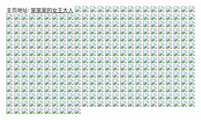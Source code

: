 主页地址: [笨笨家的女王大人](https://weibo.com/u/1739589645) 
![](https://wx4.sinaimg.cn/mw2000/67b0080dly1h1763qrm8oj20u00u0grj.jpg) 
![](https://wx4.sinaimg.cn/mw2000/67b0080dly1h174mrwj0nj20rz0u879f.jpg) 
![](https://wx4.sinaimg.cn/mw2000/67b0080dly1h174nzrp7gj20u01qs76l.jpg) 
![](https://wx4.sinaimg.cn/mw2000/67b0080dly1h174pukktoj20wi06y0tm.jpg) 
![](https://wx4.sinaimg.cn/mw2000/67b0080dly1h14rmwslygj22yo2yo1kz.jpg) 
![](https://wx4.sinaimg.cn/mw2000/67b0080dly1h14rnoqv09j20h50jy3zh.jpg) 
![](https://wx4.sinaimg.cn/mw2000/67b0080dly1h14bgwgbb1j20wi17tjxg.jpg) 
![](https://wx4.sinaimg.cn/mw2000/67b0080dly1h13kvr8l4mj227z30ae85.jpg) 
![](https://wx4.sinaimg.cn/mw2000/67b0080dly1h12nlxw4koj20wi1yc0wh.jpg) 
![](https://wx4.sinaimg.cn/mw2000/67b0080dly1h12nmc2f0rj20wi1ycwm8.jpg) 
![](https://wx4.sinaimg.cn/mw2000/67b0080dly1h124fo510qj22h63404qr.jpg) 
![](https://wx4.sinaimg.cn/mw2000/67b0080dly1h115xnnpm1j222o340u0y.jpg) 
![](https://wx4.sinaimg.cn/mw2000/67b0080dly1h115y2g3kgj21be0zjte0.jpg) 
![](https://wx4.sinaimg.cn/mw2000/67b0080dly1h110ac5dloj22yo2yox6q.jpg) 
![](https://wx4.sinaimg.cn/mw2000/67b0080dly1h0zvbjw80dj20wi17cnel.jpg) 
![](https://wx4.sinaimg.cn/mw2000/67b0080dly1h0zv8684zaj21620u0kbw.jpg) 
![](https://wx4.sinaimg.cn/mw2000/67b0080dly1h0zv730etoj22ad340x6q.jpg) 
![](https://wx4.sinaimg.cn/mw2000/67b0080dly1h0xzlr21iuj20wi17laih.jpg) 
![](https://wx4.sinaimg.cn/mw2000/67b0080dly1h0xrz5kflgj2340340hdv.jpg) 
![](https://wx4.sinaimg.cn/mw2000/67b0080dly1h0xs20iamfj22802yo1l3.jpg) 
![](https://wx4.sinaimg.cn/mw2000/67b0080dly1h0xrz6yptvj22802yob2b.jpg) 
![](https://wx4.sinaimg.cn/mw2000/67b0080dly1h0xocryje4j22yo280x6s.jpg) 
![](https://wx4.sinaimg.cn/mw2000/67b0080dly1h0xocqd2kwj20u01hcaov.jpg) 
![](https://wx4.sinaimg.cn/mw2000/67b0080dly1h0xodaei17j20tu0v7q42.jpg) 
![](https://wx4.sinaimg.cn/mw2000/67b0080dly1h0wucr4xhzj222o3401ky.jpg) 
![](https://wx4.sinaimg.cn/mw2000/67b0080dly1h0wt6q3a13j20sg0sggol.jpg) 
![](https://wx4.sinaimg.cn/mw2000/67b0080dly1h0wt6rol5bj20di0fr0td.jpg) 
![](https://wx4.sinaimg.cn/mw2000/67b0080dly1h0wdf2srqej22yo2yoe82.jpg) 
![](https://wx4.sinaimg.cn/mw2000/67b0080dly1h0wb5jw6abj22ao2yo4qr.jpg) 
![](https://wx4.sinaimg.cn/mw2000/67b0080dly1h0viy112vkj22812yonpd.jpg) 
![](https://wx4.sinaimg.cn/mw2000/67b0080dly1h0vixzzj8yj21691hc7hl.jpg) 
![](https://wx4.sinaimg.cn/mw2000/67b0080dly1h0v90bvy5fj22yo2yox6s.jpg) 
![](https://wx4.sinaimg.cn/mw2000/67b0080dly1h0v3hekrytj22yo2yob29.jpg) 
![](https://wx4.sinaimg.cn/mw2000/67b0080dly1h0qm9kvlfmj22tr1mbkhz.jpg) 
![](https://wx4.sinaimg.cn/mw2000/67b0080dly1h0pf2d8bdfj22802yob2c.jpg) 
![](https://wx4.sinaimg.cn/mw2000/67b0080dly1h0pf2biiehj22qo2qohdw.jpg) 
![](https://wx4.sinaimg.cn/mw2000/67b0080dly1h0oq2yx05qj20wi1ycguz.jpg) 
![](https://wx4.sinaimg.cn/mw2000/67b0080dly1h0k3lj6709j23403407wj.jpg) 
![](https://wx4.sinaimg.cn/mw2000/67b0080dly1h0hstvk3ttj22ad340x6p.jpg) 
![](https://wx4.sinaimg.cn/mw2000/67b0080dly1h0hf3wksw0j2280280x6q.jpg) 
![](https://wx4.sinaimg.cn/mw2000/67b0080dly1h0hbdbcdshj2340340npg.jpg) 
![](https://wx4.sinaimg.cn/mw2000/67b0080dly1h0gl43ncbaj228w3407wi.jpg) 
![](https://wx4.sinaimg.cn/mw2000/67b0080dly1h0gekueai9j228030f7wk.jpg) 
![](https://wx4.sinaimg.cn/mw2000/67b0080dly1h0gekrt8dyj228031r7wj.jpg) 
![](https://wx4.sinaimg.cn/mw2000/67b0080dly1h0fhy2mb6qj2340340x6r.jpg) 
![](https://wx4.sinaimg.cn/mw2000/67b0080dly1h0fhxzwv3mj22h53404qq.jpg) 
![](https://wx4.sinaimg.cn/mw2000/67b0080dly1h0f95nhei5j20rc0u7dph.jpg) 
![](https://wx4.sinaimg.cn/mw2000/67b0080dly1h0f5ul2k3xj224r340hdt.jpg) 
![](https://wx4.sinaimg.cn/mw2000/67b0080dly1h0e6vwu521j25uv3wn4qx.jpg) 
![](https://wx4.sinaimg.cn/mw2000/67b0080dly1h0e73lh3prj20l90gvac5.jpg) 
![](https://wx4.sinaimg.cn/mw2000/67b0080dly1h0bh4dud1gj22801o0npe.jpg) 
![](https://wx4.sinaimg.cn/mw2000/67b0080dly1h0bh4gjgy9j22802yohdx.jpg) 
![](https://wx4.sinaimg.cn/mw2000/67b0080dly1h08ljrmfgjj22h6340hdu.jpg) 
![](https://wx4.sinaimg.cn/mw2000/67b0080dly1h07xvzx1wuj20a40a4749.jpg) 
![](https://wx4.sinaimg.cn/mw2000/67b0080dly1h04tz2fhl7j21o02807wh.jpg) 
![](https://wx4.sinaimg.cn/mw2000/67b0080dly1h04fcxhrpdj20u0140wqy.jpg) 
![](https://wx4.sinaimg.cn/mw2000/67b0080dly1h03whxg7qhj230e30ex6p.jpg) 
![](https://wx4.sinaimg.cn/mw2000/67b0080dly1h0240782hxj22c0340kjo.jpg) 
![](https://wx4.sinaimg.cn/mw2000/67b0080dly1gzzva29tqij20wi171aja.jpg) 
![](https://wx4.sinaimg.cn/mw2000/67b0080dly1gzzva343rrj20wi17ttg5.jpg) 
![](https://wx4.sinaimg.cn/mw2000/67b0080dly1gzyxly9uk5j22802yo4qr.jpg) 
![](https://wx4.sinaimg.cn/mw2000/67b0080dly1gzyxlwxogwj23402ihqv6.jpg) 
![](https://wx4.sinaimg.cn/mw2000/67b0080dly1gzy0gwx320j22802yo4qr.jpg) 
![](https://wx4.sinaimg.cn/mw2000/67b0080dly1gzx0mcqvqdj20zg1badr0.jpg) 
![](https://wx4.sinaimg.cn/mw2000/67b0080dly1gzwlaa7b5jj20u014014t.jpg) 
![](https://wx4.sinaimg.cn/mw2000/67b0080dly1gzuc4m37rnj22yo2yo1ky.jpg) 
![](https://wx4.sinaimg.cn/mw2000/67b0080dly1gzs6krajl4j20u0140aia.jpg) 
![](https://wx4.sinaimg.cn/mw2000/67b0080dly1gzr8gfo5k6j222o3401ky.jpg) 
![](https://wx4.sinaimg.cn/mw2000/67b0080dly1gzr39uf6vgj20u01hj7fa.jpg) 
![](https://wx4.sinaimg.cn/mw2000/67b0080dly1gzr3cek254j20u01400xl.jpg) 
![](https://wx4.sinaimg.cn/mw2000/67b0080dly1gzohmv8f6oj22802yox6p.jpg) 
![](https://wx4.sinaimg.cn/mw2000/67b0080dly1gzgsnslakcj22h6341kjm.jpg) 
![](https://wx4.sinaimg.cn/mw2000/67b0080dly1gzd0jkh720j22c0340npf.jpg) 
![](https://wx4.sinaimg.cn/mw2000/67b0080dly1gzd0kzz2k1j234033vx6r.jpg) 
![](https://wx4.sinaimg.cn/mw2000/67b0080dly1gzd0kr86tzj22yo2yoqv7.jpg) 
![](https://wx4.sinaimg.cn/mw2000/67b0080dly1gzd0kimcllj22yo2804qs.jpg) 
![](https://wx4.sinaimg.cn/mw2000/67b0080dly1gzd0jtte2wj22802zf4qs.jpg) 
![](https://wx4.sinaimg.cn/mw2000/67b0080dly1gzd0lepyvej22802yoqva.jpg) 
![](https://wx4.sinaimg.cn/mw2000/67b0080dly1gzbftmkjy6j22802yoe83.jpg) 
![](https://wx4.sinaimg.cn/mw2000/67b0080dly1gz9qnp2a58j21o02801kz.jpg) 
![](https://wx4.sinaimg.cn/mw2000/67b0080dly1gz9qno0y83j22801o0e83.jpg) 
![](https://wx4.sinaimg.cn/mw2000/67b0080dly1gz9qnpzmmsj22801o0hdv.jpg) 
![](https://wx4.sinaimg.cn/mw2000/67b0080dly1gz9qnr9zw0j22801o0e83.jpg) 
![](https://wx4.sinaimg.cn/mw2000/67b0080dly1gz9qnsnfznj22801o0b2b.jpg) 
![](https://wx4.sinaimg.cn/mw2000/67b0080dly1gz9qntr028j22801o0e83.jpg) 
![](https://wx4.sinaimg.cn/mw2000/67b0080dly1gz3xent4usj22801o0qv6.jpg) 
![](https://wx4.sinaimg.cn/mw2000/67b0080dly1gz3xerjy0sj22802yohdx.jpg) 
![](https://wx4.sinaimg.cn/mw2000/67b0080dly1gz3xqfphlej21o0280b2a.jpg) 
![](https://wx4.sinaimg.cn/mw2000/67b0080dly1gz3vdl9bpcj22802yoqv9.jpg) 
![](https://wx4.sinaimg.cn/mw2000/67b0080dly1gz3vdm03bnj20mc0tsjx4.jpg) 
![](https://wx4.sinaimg.cn/mw2000/67b0080dly1gz3ve1vk0fj22802you11.jpg) 
![](https://wx4.sinaimg.cn/mw2000/67b0080dly1gz3ol38xdwj22bj2bjb29.jpg) 
![](https://wx4.sinaimg.cn/mw2000/67b0080dly1gz2mcrafgzj22yo2yokjo.jpg) 
![](https://wx4.sinaimg.cn/mw2000/67b0080dly1gz2mcvt7m7j223m340b2b.jpg) 
![](https://wx4.sinaimg.cn/mw2000/67b0080dly1gz2mcpyx2uj20wu0wu491.jpg) 
![](https://wx4.sinaimg.cn/mw2000/67b0080dly1gz2mctktdqj22yo2yonph.jpg) 
![](https://wx4.sinaimg.cn/mw2000/67b0080dly1gz2mcuop0ej22802yohdv.jpg) 
![](https://wx4.sinaimg.cn/mw2000/67b0080dly1gz2mcwmgdij22801o0x6p.jpg) 
![](https://wx4.sinaimg.cn/mw2000/67b0080dly1gz1qpbn45vj22801o01kz.jpg) 
![](https://wx4.sinaimg.cn/mw2000/67b0080dly1gz1qpc8mf1j21fh0u0132.jpg) 
![](https://wx4.sinaimg.cn/mw2000/67b0080dly1gz1mmbot05j23402c01l0.jpg) 
![](https://wx4.sinaimg.cn/mw2000/67b0080dly1gz1kos966fj21o02804qq.jpg) 
![](https://wx4.sinaimg.cn/mw2000/67b0080dly1gyyh77f15sj21jj11nnaw.jpg) 
![](https://wx4.sinaimg.cn/mw2000/67b0080dly1gyyh7cv6yij217a0rdtbv.jpg) 
![](https://wx4.sinaimg.cn/mw2000/67b0080dly1gyy94sfx2fj218s1nqe81.jpg) 
![](https://wx4.sinaimg.cn/mw2000/67b0080dly1gyxvrh84l4j21o02yoqv6.jpg) 
![](https://wx4.sinaimg.cn/mw2000/67b0080dly1gyxvrfx2dtj23402fl1l2.jpg) 
![](https://wx4.sinaimg.cn/mw2000/67b0080dly1gyxvsetog9j22802yob2c.jpg) 
![](https://wx4.sinaimg.cn/mw2000/67b0080dly1gyx8gd4kenj20wi18tgyk.jpg) 
![](https://wx4.sinaimg.cn/mw2000/67b0080dly1gyx8gcj763j20wi18ptph.jpg) 
![](https://wx4.sinaimg.cn/mw2000/67b0080dly1gyx56wjmztj22802yohdv.jpg) 
![](https://wx4.sinaimg.cn/mw2000/67b0080dly1gyx1qc3h7mj22c03401ky.jpg) 
![](https://wx4.sinaimg.cn/mw2000/67b0080dly1gywnbdj63sj222i2rbu0y.jpg) 
![](https://wx4.sinaimg.cn/mw2000/67b0080dly1gywnb9kt7pj22802yohdw.jpg) 
![](https://wx4.sinaimg.cn/mw2000/67b0080dly1gywnbend1oj21z22h7npe.jpg) 
![](https://wx4.sinaimg.cn/mw2000/67b0080dly1gywnbc7t7oj22492ntkjm.jpg) 
![](https://wx4.sinaimg.cn/mw2000/67b0080dly1gywnbb5zxlj22hd2hd4qq.jpg) 
![](https://wx4.sinaimg.cn/mw2000/67b0080dly1gywnbx2rwcj23402fwkjm.jpg) 
![](https://wx4.sinaimg.cn/mw2000/67b0080dly1gyu8ks0xzrj23402ihb2c.jpg) 
![](https://wx4.sinaimg.cn/mw2000/67b0080dly1gytpljzt8sj22c0340npd.jpg) 
![](https://wx4.sinaimg.cn/mw2000/67b0080dly1gytpk23gioj22802yoqv8.jpg) 
![](https://wx4.sinaimg.cn/mw2000/67b0080dly1gyt9pcviigj22801o0b2a.jpg) 
![](https://wx4.sinaimg.cn/mw2000/67b0080dly1gyt5ferf80j22802yox6r.jpg) 
![](https://wx4.sinaimg.cn/mw2000/67b0080dly1gyt4jgn4uhj22801o0hdu.jpg) 
![](https://wx4.sinaimg.cn/mw2000/67b0080dly1gyt4jftn4gj22801o0b2a.jpg) 
![](https://wx4.sinaimg.cn/mw2000/67b0080dly1gys32tjnq0j22e82e87wi.jpg) 
![](https://wx4.sinaimg.cn/mw2000/67b0080dly1gyqtn6dxkoj21o027ze81.jpg) 
![](https://wx4.sinaimg.cn/mw2000/67b0080dly1gyq67imdghj20u0140gsd.jpg) 
![](https://wx4.sinaimg.cn/mw2000/67b0080dly1gynk9s4ul3j20u0140agt.jpg) 
![](https://wx4.sinaimg.cn/mw2000/67b0080dly1gyndm6dpw9j20u00y7dm0.jpg) 
![](https://wx4.sinaimg.cn/mw2000/67b0080dly1gyndru4kz6j20u0140n5a.jpg) 
![](https://wx4.sinaimg.cn/mw2000/67b0080dly1gyml4i1gxlj20u0140n3v.jpg) 
![](https://wx4.sinaimg.cn/mw2000/67b0080dly1gymb8st9tjj20u0140jzw.jpg) 
![](https://wx4.sinaimg.cn/mw2000/67b0080dly1gyk49kst88j20u0140qb3.jpg) 
![](https://wx4.sinaimg.cn/mw2000/67b0080dly1gyk49lh5ssj20u014vqdq.jpg) 
![](https://wx4.sinaimg.cn/mw2000/67b0080dly1gyjxobncocj22801o0b2a.jpg) 
![](https://wx4.sinaimg.cn/mw2000/67b0080dly1gyiydmd4s3j22802yohdv.jpg) 
![](https://wx4.sinaimg.cn/mw2000/67b0080dly1gyfoo33vwaj22802yo7wj.jpg) 
![](https://wx4.sinaimg.cn/mw2000/67b0080dly1gyfop4m0gxj22802yob2c.jpg) 
![](https://wx4.sinaimg.cn/mw2000/67b0080dly1gyehmccytpj22yo280b2b.jpg) 
![](https://wx4.sinaimg.cn/mw2000/67b0080dly1gye55sezxhj21nz2ynhdv.jpg) 
![](https://wx4.sinaimg.cn/mw2000/67b0080dly1gyd3n8ey99j23402ihu0y.jpg) 
![](https://wx4.sinaimg.cn/mw2000/67b0080dly1gya2et31ppj22c0340b2a.jpg) 
![](https://wx4.sinaimg.cn/mw2000/67b0080dly1gy8ry6x2afj20u00sxwoy.jpg) 
![](https://wx4.sinaimg.cn/mw2000/67b0080dly1gy7pycidvpj22h6340e82.jpg) 
![](https://wx4.sinaimg.cn/mw2000/67b0080dly1gy5dt2r11bj21e00xc1kx.jpg) 
![](https://wx4.sinaimg.cn/mw2000/67b0080dly1gy59u6hujwj22802d5quf.jpg) 
![](https://wx4.sinaimg.cn/mw2000/67b0080dly1gy0sbw09ozj23403401kz.jpg) 
![](https://wx4.sinaimg.cn/mw2000/67b0080dly1gxzig5vzl2j22c0340u0y.jpg) 
![](https://wx4.sinaimg.cn/mw2000/67b0080dly1gxzig46dyqj22c01vwe81.jpg) 
![](https://wx4.sinaimg.cn/mw2000/67b0080dly1gxz5tayn67j22yo2you10.jpg) 
![](https://wx4.sinaimg.cn/mw2000/67b0080dly1gxy2pr9cemj22c02c1kjm.jpg) 
![](https://wx4.sinaimg.cn/mw2000/67b0080dly1gxy1m67sa7j22yo280b2c.jpg) 
![](https://wx4.sinaimg.cn/mw2000/67b0080dly1gxxa29g3z8j22c02wchdv.jpg) 
![](https://wx4.sinaimg.cn/mw2000/67b0080dly1gxxa29w9s2j20yi22owgr.jpg) 
![](https://wx4.sinaimg.cn/mw2000/67b0080dly1gxxa27frigj233y2bunpe.jpg) 
![](https://wx4.sinaimg.cn/mw2000/67b0080dly1gxtis6n5ijj22d52dv7wi.jpg) 
![](https://wx4.sinaimg.cn/mw2000/67b0080dly1gxr5exz3rnj22802yoqv7.jpg) 
![](https://wx4.sinaimg.cn/mw2000/67b0080dly1gxr2o9jiqmj20u0140k7e.jpg) 
![](https://wx4.sinaimg.cn/mw2000/67b0080dly1gxpxlx8jvvj22802yob2b.jpg) 
![](https://wx4.sinaimg.cn/mw2000/67b0080dly1gxpxlvcp35j22802yo4qr.jpg) 
![](https://wx4.sinaimg.cn/mw2000/67b0080dly1gxpxlyl4k7j22802yo7wj.jpg) 
![](https://wx4.sinaimg.cn/mw2000/67b0080dly1gxpvow2y36j22801o0b2a.jpg) 
![](https://wx4.sinaimg.cn/mw2000/67b0080dly1gxpa6ln1m0j22802yonpg.jpg) 
![](https://wx4.sinaimg.cn/mw2000/67b0080dly1gxpa6mrnk2j22ad3404qq.jpg) 
![](https://wx4.sinaimg.cn/mw2000/67b0080dly1gxpa6sb439j22h5340u0z.jpg) 
![](https://wx4.sinaimg.cn/mw2000/67b0080dly1gxpa6toemvj23402c0e82.jpg) 
![](https://wx4.sinaimg.cn/mw2000/67b0080dly1gxpa9avxpfj21of2iou0y.jpg) 
![](https://wx4.sinaimg.cn/mw2000/67b0080dly1gxpa6vfy08j23402c07wi.jpg) 
![](https://wx4.sinaimg.cn/mw2000/67b0080dly1gxory5ualqj22802yo1ky.jpg) 
![](https://wx4.sinaimg.cn/mw2000/67b0080dly1gxo36lrbvfj223z2nzb2a.jpg) 
![](https://wx4.sinaimg.cn/mw2000/67b0080dly1gxniml6dhdj20s41e04j1.jpg) 
![](https://wx4.sinaimg.cn/mw2000/67b0080dly1gxkl58dvfej20s41e019y.jpg) 
![](https://wx4.sinaimg.cn/mw2000/67b0080dly1gxi41xlxaxj21e01e0e81.jpg) 
![](https://wx4.sinaimg.cn/mw2000/67b0080dly1gxi2zc25ekj211i1e01kx.jpg) 
![](https://wx4.sinaimg.cn/mw2000/67b0080dly1gxi2zck090j21e01e07wh.jpg) 
![](https://wx4.sinaimg.cn/mw2000/67b0080dly1gxi2zbe2a8j21e011ittk.jpg) 
![](https://wx4.sinaimg.cn/mw2000/67b0080dly1gxhzewy7zoj211i1e0au6.jpg) 
![](https://wx4.sinaimg.cn/mw2000/67b0080dly1gxhzexh3gpj20s41e04qp.jpg) 
![](https://wx4.sinaimg.cn/mw2000/67b0080dly1gxhzsau60vj21e00xc1kx.jpg) 
![](https://wx4.sinaimg.cn/mw2000/67b0080dly1gxhw1lafyyj20xc1e0h35.jpg) 
![](https://wx4.sinaimg.cn/mw2000/67b0080dly1gxh15s6pxlj20ve1e04hj.jpg) 
![](https://wx4.sinaimg.cn/mw2000/67b0080dly1gxeqdxw3dpj20u01aa0vz.jpg) 
![](https://wx4.sinaimg.cn/mw2000/67b0080dly1gxe94sto0pj21e01e04qp.jpg) 
![](https://wx4.sinaimg.cn/mw2000/67b0080dly1gxdew2k4d5j20u71e0nck.jpg) 
![](https://wx4.sinaimg.cn/mw2000/67b0080dly1gxdew25jjvj21e01444nz.jpg) 
![](https://wx4.sinaimg.cn/mw2000/67b0080dly1gxdew35qm6j21ba0zgtzj.jpg) 
![](https://wx4.sinaimg.cn/mw2000/67b0080dly1gxazav9ybtj21e01e0njz.jpg) 
![](https://wx4.sinaimg.cn/mw2000/67b0080dly1gxarej6prcj21dz11havh.jpg) 
![](https://wx4.sinaimg.cn/mw2000/67b0080dly1gxa6z1my0cj21dz11hnen.jpg) 
![](https://wx4.sinaimg.cn/mw2000/67b0080dly1gx8q13lav8j21e0145tk7.jpg) 
![](https://wx4.sinaimg.cn/mw2000/67b0080dly1gx7uxx8eafj20s41e0h2o.jpg) 
![](https://wx4.sinaimg.cn/mw2000/67b0080dly1gx2snyh1stj20u0140zyx.jpg) 
![](https://wx4.sinaimg.cn/mw2000/67b0080dly1gx22azq7ycj211i1e07ss.jpg) 
![](https://wx4.sinaimg.cn/mw2000/67b0080dly1gx2317fe2xj21281e04qp.jpg) 
![](https://wx4.sinaimg.cn/mw2000/67b0080dly1gx22aue2s8j21w02ionpd.jpg) 
![](https://wx4.sinaimg.cn/mw2000/67b0080dly1gx23im4zhpj235s2dc4qr.jpg) 
![](https://wx4.sinaimg.cn/mw2000/67b0080dly1gx23kj89c4j21o02yo7wi.jpg) 
![](https://wx4.sinaimg.cn/mw2000/67b0080dly1gx23iy8yy8j225829l1kz.jpg) 
![](https://wx4.sinaimg.cn/mw2000/67b0080dly1gx0wcu63zvj20s41e0h2s.jpg) 
![](https://wx4.sinaimg.cn/mw2000/67b0080dly1gwy0uimtq6j21e01e04qp.jpg) 
![](https://wx4.sinaimg.cn/mw2000/67b0080dly1gwuqs1gzfuj20yo1e0neg.jpg) 
![](https://wx4.sinaimg.cn/mw2000/67b0080dly1gwuqsksbv8j21o02yox6r.jpg) 
![](https://wx4.sinaimg.cn/mw2000/67b0080dly1gwuqs42p6jj20ve1e0142.jpg) 
![](https://wx4.sinaimg.cn/mw2000/67b0080dly1gwuqssc36cj21o02yo4qs.jpg) 
![](https://wx4.sinaimg.cn/mw2000/67b0080dly1gwuqstz1cvj21o02801kz.jpg) 
![](https://wx4.sinaimg.cn/mw2000/67b0080dly1gwuqtkoq37j21o0280kjn.jpg) 
![](https://wx4.sinaimg.cn/mw2000/67b0080dly1gwuqtoademj21o0280u0y.jpg) 
![](https://wx4.sinaimg.cn/mw2000/67b0080dly1gwuqtwmxgsj21o0280qv6.jpg) 
![](https://wx4.sinaimg.cn/mw2000/67b0080dly1gwuqu0tbu1j22c03401kz.jpg) 
![](https://wx4.sinaimg.cn/mw2000/67b0080dly1gwtua24oxej20u0140ti1.jpg) 
![](https://wx4.sinaimg.cn/mw2000/67b0080dly1gwtua1vm1xj20s41e0dz9.jpg) 
![](https://wx4.sinaimg.cn/mw2000/67b0080dly1gwsopdpwnqj20s41e019e.jpg) 
![](https://wx4.sinaimg.cn/mw2000/67b0080dly1gwqetkien3j20pt1dzh3k.jpg) 
![](https://wx4.sinaimg.cn/mw2000/67b0080dly1gwq6zedfnrj21e01e01kx.jpg) 
![](https://wx4.sinaimg.cn/mw2000/67b0080dly1gwg5rr36ydj20mh0tz481.jpg) 
![](https://wx4.sinaimg.cn/mw2000/67b0080dly1gwg5rriv82j21e0145qfl.jpg) 
![](https://wx4.sinaimg.cn/mw2000/67b0080dly1gwfsg9mz6oj21hc0u0e62.jpg) 
![](https://wx4.sinaimg.cn/mw2000/67b0080dly1gwda7b46j2j21e01e07if.jpg) 
![](https://wx4.sinaimg.cn/mw2000/67b0080dly1gwda7ak1izj22c0340qv9.jpg) 
![](https://wx4.sinaimg.cn/mw2000/67b0080dly1gw69goj9uhj22c03401kz.jpg) 
![](https://wx4.sinaimg.cn/mw2000/67b0080dly1gw69h9xadwj233z2bznpe.jpg) 
![](https://wx4.sinaimg.cn/mw2000/001TJ8Jvly1gudnxlv7plj60ty0u2jtl02.jpg) 
![](https://wx4.sinaimg.cn/mw2000/001TJ8Jvly1gub96mx1egj61e00txh0c02.jpg) 
![](https://wx4.sinaimg.cn/mw2000/001TJ8Jvly1gu88ghe3tqj60on1hcwo102.jpg) 
![](https://wx4.sinaimg.cn/mw2000/67b0080dly1gtf43m33vij22803y87wi.jpg) 
![](https://wx4.sinaimg.cn/mw2000/67b0080dly1gt5lkcwymzj20xr1e0naf.jpg) 
![](https://wx4.sinaimg.cn/mw2000/67b0080dly1gt5lkdrg36j21e00zswqh.jpg) 
![](https://wx4.sinaimg.cn/mw2000/67b0080dly1gt5lkdc7zcj21181e04da.jpg) 
![](https://wx4.sinaimg.cn/mw2000/67b0080dly1gt5lkdyz50j20xn1e0gtt.jpg) 
![](https://wx4.sinaimg.cn/mw2000/67b0080dly1gt5lke6qu3j21e00xdtjt.jpg) 
![](https://wx4.sinaimg.cn/mw2000/67b0080dly1gt5lkeehkej20x81e0gzp.jpg) 
![](https://wx4.sinaimg.cn/mw2000/67b0080dly1gt5lken0amj20xd1e0na3.jpg) 
![](https://wx4.sinaimg.cn/mw2000/67b0080dly1gt5lkev0jjj20xd1e07ga.jpg) 
![](https://wx4.sinaimg.cn/mw2000/67b0080dly1gt5lkf4t1zj20wz1e0qfb.jpg) 
![](https://wx4.sinaimg.cn/mw2000/67b0080dgy1gt18utxcykj20zo0zo10n.jpg) 
![](https://wx4.sinaimg.cn/mw2000/67b0080dgy1gt18ulb55tj20s41e01e8.jpg) 
![](https://wx4.sinaimg.cn/mw2000/67b0080dgy1gt18uoq72rj20s41e0wwe.jpg) 
![](https://wx4.sinaimg.cn/mw2000/67b0080dgy1gt18ut8afqj21e00s41kx.jpg) 
![](https://wx4.sinaimg.cn/mw2000/67b0080dgy1gt18v7u5x6j22yo1o0kjn.jpg) 
![](https://wx4.sinaimg.cn/mw2000/67b0080dgy1gt18ujizy4j20zo0jyqcz.jpg) 
![](https://wx4.sinaimg.cn/mw2000/67b0080dgy1gt18ur61xkj211i1e0npd.jpg) 
![](https://wx4.sinaimg.cn/mw2000/67b0080dgy1gt18uno479j20s41e04p0.jpg) 
![](https://wx4.sinaimg.cn/mw2000/67b0080dgy1gt18uigu2dj21e00s4nkl.jpg) 
![](https://wx4.sinaimg.cn/mw2000/67b0080dly1gsx1hebt55j20i70ahmy1.jpg) 
![](https://wx4.sinaimg.cn/mw2000/001TJ8Jvly1gsx1hbnj0dj60i70b4my202.jpg) 
![](https://wx4.sinaimg.cn/mw2000/67b0080dly1gsx1hfa183j20u018u0xt.jpg) 
![](https://wx4.sinaimg.cn/mw2000/67b0080dly1gsx1hfpbeqj20i70b6myh.jpg) 
![](https://wx4.sinaimg.cn/mw2000/67b0080dly1gsq0tnlzchj21e01e01kx.jpg) 
![](https://wx4.sinaimg.cn/mw2000/67b0080dly1gs4yj919bij21e00s41h6.jpg) 
![](https://wx4.sinaimg.cn/mw2000/67b0080dly1gs4yj6uj6vj20zo0k8aiu.jpg) 
![](https://wx4.sinaimg.cn/mw2000/67b0080dly1gs0mfoeo0lj21e011inlf.jpg) 
![](https://wx4.sinaimg.cn/mw2000/67b0080dgy1grhicw30c7j22c03407wj.jpg) 
![](https://wx4.sinaimg.cn/mw2000/67b0080dgy1grhicrqqxtj23402c01kx.jpg) 
![](https://wx4.sinaimg.cn/mw2000/67b0080dgy1grhid275bkj22yo1o0kjn.jpg) 
![](https://wx4.sinaimg.cn/mw2000/67b0080dgy1grhid6g5l7j20xc1e0drd.jpg) 
![](https://wx4.sinaimg.cn/mw2000/67b0080dgy1grhicprzydj20q51agx2j.jpg) 
![](https://wx4.sinaimg.cn/mw2000/67b0080dgy1grhid5oqg2j211i1e0wxh.jpg) 
![](https://wx4.sinaimg.cn/mw2000/67b0080dgy1grhid7lhppj20s41e0x23.jpg) 
![](https://wx4.sinaimg.cn/mw2000/67b0080dgy1grhid3rgvtj23402c01kx.jpg) 
![](https://wx4.sinaimg.cn/mw2000/67b0080dgy1grhid8cbnfj20ze1b715z.jpg) 
![](https://wx4.sinaimg.cn/mw2000/001TJ8Jvly1gr1crlo4e0j60qo0zkjyw02.jpg) 
![](https://wx4.sinaimg.cn/mw2000/67b0080dly1gqx3a1v6l7j20xc1e0nhu.jpg) 
![](https://wx4.sinaimg.cn/mw2000/67b0080dly1gq6glzj7alj20xb1dznc8.jpg) 
![](https://wx4.sinaimg.cn/mw2000/67b0080dly1gq6gm7jwcyj20s41e0x3m.jpg) 
![](https://wx4.sinaimg.cn/mw2000/67b0080dly1gnlx279uy1j21e00s4qn1.jpg) 
![](https://wx4.sinaimg.cn/mw2000/67b0080dly1gnlx27ssd1j21e01e07hz.jpg) 
![](https://wx4.sinaimg.cn/mw2000/67b0080dly1gnlx2677fbj21o0280b2b.jpg) 
![](https://wx4.sinaimg.cn/mw2000/67b0080dly1gfjythveemj20u0140wsz.jpg) 
![](https://wx4.sinaimg.cn/mw2000/67b0080dly1gfjyt9p2ecj21400u0k9p.jpg) 
![](https://wx4.sinaimg.cn/mw2000/67b0080dly1gfjyt83f0rj20u0140dtl.jpg) 
![](https://wx4.sinaimg.cn/mw2000/67b0080dly1gfjytapw36j20u0140wsb.jpg) 
![](https://wx4.sinaimg.cn/mw2000/67b0080dly1gfjyt8l87fj20u0140tii.jpg) 
![](https://wx4.sinaimg.cn/mw2000/67b0080dly1gfjytddycij21400u07me.jpg) 
![](https://wx4.sinaimg.cn/mw2000/67b0080dly1gfjytexop7j21400u0h1i.jpg) 
![](https://wx4.sinaimg.cn/mw2000/67b0080dly1gfjytbhyg3j20u0140n6b.jpg) 
![](https://wx4.sinaimg.cn/mw2000/67b0080dly1gfjytp9digj21400u0h2n.jpg) 
![](https://wx4.sinaimg.cn/mw2000/67b0080dgy1gdx61ge8sij22801o04qr.jpg) 
![](https://wx4.sinaimg.cn/mw2000/67b0080dgy1gdx61hk1s4j222g1jukjl.jpg) 
![](https://wx4.sinaimg.cn/mw2000/67b0080dgy1gdx61efigqj22801o01ky.jpg) 
![](https://wx4.sinaimg.cn/mw2000/67b0080dgy1gdx61isyuij22801o01ky.jpg) 
![](https://wx4.sinaimg.cn/mw2000/67b0080dgy1gd2xdkt819j21o0280e40.jpg) 
![](https://wx4.sinaimg.cn/mw2000/67b0080dgy1gbr1agvwxcj20yi0sf41e.jpg) 
![](https://wx4.sinaimg.cn/mw2000/67b0080dgy1gbr1agj7z6j20m80dy0te.jpg) 
![](https://wx4.sinaimg.cn/mw2000/67b0080dgy1gbpcfey4v6j20m80dy0te.jpg) 
![](https://wx4.sinaimg.cn/mw2000/67b0080dgy1gbpcffaegjj20tz1sxdm3.jpg) 
![](https://wx4.sinaimg.cn/mw2000/67b0080dgy1gbpcfeis1wj20u01ekgpv.jpg) 
![](https://wx4.sinaimg.cn/mw2000/67b0080dgy1gbpcffoemuj20v90kjjtk.jpg) 
![](https://wx4.sinaimg.cn/mw2000/67b0080dgy1gbnjsst208j20u0190tdc.jpg) 
![](https://wx4.sinaimg.cn/mw2000/67b0080dgy1gbnjst7vn9j20u01syti4.jpg) 
![](https://wx4.sinaimg.cn/mw2000/67b0080dgy1gbnjss8ueej20v91vo1kx.jpg) 
![](https://wx4.sinaimg.cn/mw2000/67b0080dgy1gbnjstloujj20sc0met9t.jpg) 
![](https://wx4.sinaimg.cn/mw2000/67b0080dgy1gbnjstwl6fj20u00j6gph.jpg) 
![](https://wx4.sinaimg.cn/mw2000/67b0080dgy1gbnjsu7iamj20jy0e8413.jpg) 
![](https://wx4.sinaimg.cn/mw2000/67b0080dgy1gblejf1wpdj20xc1e0ax2.jpg) 
![](https://wx4.sinaimg.cn/mw2000/67b0080dgy1g8duni8q36j23402c0u0x.jpg) 
![](https://wx4.sinaimg.cn/mw2000/67b0080dly1g5le6movrmj20u0190k48.jpg) 
![](https://wx4.sinaimg.cn/mw2000/67b0080dly1g5le6p4qncj20u014049r.jpg) 
![](https://wx4.sinaimg.cn/mw2000/67b0080dly1g5le6l1vtnj20u0140wpu.jpg) 
![](https://wx4.sinaimg.cn/mw2000/67b0080dgy1g56ke46a70j23k02o0x6q.jpg) 
![](https://wx4.sinaimg.cn/mw2000/67b0080dgy1g56ke6lcd7j211i1e0apo.jpg) 
![](https://wx4.sinaimg.cn/mw2000/67b0080dgy1g4rllaf6mnj20u0190b29.jpg) 
![](https://wx4.sinaimg.cn/mw2000/67b0080dly1g42s4h7rbuj20u011ub29.jpg) 
![](https://wx4.sinaimg.cn/mw2000/67b0080dly1g3gz9akydhj20dw0mzdgu.jpg) 
![](https://wx4.sinaimg.cn/mw2000/67b0080dgy1g3gq04fzejj22802yox6p.jpg) 
![](https://wx4.sinaimg.cn/mw2000/67b0080dly1fzzuxnkxr9j20hs12in6g.jpg) 
![](https://wx4.sinaimg.cn/mw2000/67b0080dly1fzzuxn0tfbj20rs15on9s.jpg) 
![](https://wx4.sinaimg.cn/mw2000/67b0080dly1fzzuxnvhqgj20tz1sxjve.jpg) 
![](https://wx4.sinaimg.cn/mw2000/67b0080dgy1fyuhyvzlcjj20v80egk6o.jpg) 
![](https://wx4.sinaimg.cn/mw2000/67b0080dly1fyrcnxnge4j20v91aw1kx.jpg) 
![](https://wx4.sinaimg.cn/mw2000/67b0080dly1fyrcnvydd4j21d92yo4on.jpg) 
![](https://wx4.sinaimg.cn/mw2000/67b0080dgy1fxj9l0v59fj20qo0zk47u.jpg) 
![](https://wx4.sinaimg.cn/mw2000/67b0080dgy1fxj9l1zfuwj20zk0qowmr.jpg) 
![](https://wx4.sinaimg.cn/mw2000/67b0080dgy1fxj9l2phaqj20zk0qowjk.jpg) 
![](https://wx4.sinaimg.cn/mw2000/67b0080dgy1fxj9l501aaj20zk0qodns.jpg) 
![](https://wx4.sinaimg.cn/mw2000/67b0080dgy1fxbbewkktej20qo140wl8.jpg) 
![](https://wx4.sinaimg.cn/mw2000/67b0080dgy1fwcchjm0vej20v80v84ou.jpg) 
![](https://wx4.sinaimg.cn/mw2000/67b0080dgy1fvnu2dfl6kj21qi336wui.jpg) 
![](https://wx4.sinaimg.cn/mw2000/67b0080dgy1fvnu2hlswoj20v91vou0x.jpg) 
![](https://wx4.sinaimg.cn/mw2000/67b0080dgy1fvkwd5i9e9j23402c01kz.jpg) 
![](https://wx4.sinaimg.cn/mw2000/67b0080dgy1fvkwd64f39j20rs15o4qp.jpg) 
![](https://wx4.sinaimg.cn/mw2000/67b0080dgy1fvkwd4j60xj21o027v1kx.jpg) 
![](https://wx4.sinaimg.cn/mw2000/67b0080dgy1fv36kfa0l4j20io0l242k.jpg) 
![](https://wx4.sinaimg.cn/mw2000/67b0080dgy1fv36kg50uej20zl0qoq8o.jpg) 
![](https://wx4.sinaimg.cn/mw2000/67b0080dgy1fv36kgpv4pj20qo0zkn33.jpg) 
![](https://wx4.sinaimg.cn/mw2000/67b0080dgy1fv36keh3tmj20qo0zkjwh.jpg) 
![](https://wx4.sinaimg.cn/mw2000/67b0080dgy1fv36kh8vftj20qo0zkdm0.jpg) 
![](https://wx4.sinaimg.cn/mw2000/67b0080dgy1fv36ki1p3xj20qo0zkjyh.jpg) 
![](https://wx4.sinaimg.cn/mw2000/67b0080dgy1fv36kit33rj20zk0qogu0.jpg) 
![](https://wx4.sinaimg.cn/mw2000/67b0080dgy1fv36kjlmpgj20zk0qowmu.jpg) 
![](https://wx4.sinaimg.cn/mw2000/67b0080dgy1fv36kk6o01j20qo0zkdlo.jpg) 
![](https://wx4.sinaimg.cn/mw2000/67b0080dgy1fun0ww4nyhj21bf0qowlo.jpg) 
![](https://wx4.sinaimg.cn/mw2000/67b0080dgy1fun0wu9eulj20v90hlmzz.jpg) 
![](https://wx4.sinaimg.cn/mw2000/67b0080dgy1ftz0i6g8jkj20v91aw7wh.jpg) 
![](https://wx4.sinaimg.cn/mw2000/67b0080dgy1ftynrojksqj20qo140dm4.jpg) 
![](https://wx4.sinaimg.cn/mw2000/67b0080dgy1ftynrq9gzej20qo1lrk4l.jpg) 
![](https://wx4.sinaimg.cn/mw2000/67b0080dgy1ftmwocyzooj20u0140jun.jpg) 
![](https://wx4.sinaimg.cn/mw2000/67b0080dgy1fsc262jnenj20sv0qodoe.jpg) 
![](https://wx4.sinaimg.cn/mw2000/67b0080dgy1fsc260l5tej20qo0zk47t.jpg) 
![](https://wx4.sinaimg.cn/mw2000/67b0080dgy1fsc26501a2j20qo0zkk3h.jpg) 
![](https://wx4.sinaimg.cn/mw2000/67b0080dgy1fsc266lixsj20zk0qowlc.jpg) 
![](https://wx4.sinaimg.cn/mw2000/67b0080dgy1fsc26891caj20qo0zktg3.jpg) 
![](https://wx4.sinaimg.cn/mw2000/67b0080dgy1fsc26blye1j20qo0zk49q.jpg) 
![](https://wx4.sinaimg.cn/mw2000/67b0080dgy1fqz47aoesmj22802yoe85.jpg) 
![](https://wx4.sinaimg.cn/mw2000/67b0080dgy1fqz47bm7u3j20j60lemza.jpg) 
![](https://wx4.sinaimg.cn/mw2000/67b0080dgy1fquj85r7rbj23402c04qs.jpg) 
![](https://wx4.sinaimg.cn/mw2000/67b0080dgy1fquer436vvj20dw0dwq44.jpg) 
![](https://wx4.sinaimg.cn/mw2000/67b0080dgy1fqji089qqtj20v90v9b29.jpg) 
![](https://wx4.sinaimg.cn/mw2000/67b0080dgy1fqi6r95s3tj20v90v94qp.jpg) 
![](https://wx4.sinaimg.cn/mw2000/67b0080dgy1fqi6r7ibi0j23402c01ky.jpg) 
![](https://wx4.sinaimg.cn/mw2000/67b0080dgy1fozxi2vpp0j20qo1400y0.jpg) 
